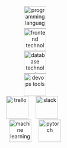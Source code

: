 <div align="center">
  <!-- Languages -->
  <img src="https://skillicons.dev/icons?i=python,java,html,css,js,ts,php" height="60" alt="programming languages" />
  <br/>
  
  <!-- Frontend -->
  <img src="https://skillicons.dev/icons?i=react,nextjs,tailwind,figma,nodejs" height="60" alt="frontend technologies" />
  <br/>
  
  <!-- Databases -->
  <img src="https://skillicons.dev/icons?i=mysql,mongodb" height="60" alt="database technologies" />
  <br/>
  
  <!-- DevOps & Tools -->
  <img src="https://skillicons.dev/icons?i=aws,git,github" height="60" alt="devops tools" />
  <br/>
  
  <!-- Other Tools -->
  <img src="https://cdn.jsdelivr.net/gh/devicons/devicon/icons/trello/trello-plain.svg" height="60" alt="trello" />
  <img width="12" />
  <img src="https://cdn.jsdelivr.net/gh/devicons/devicon/icons/slack/slack-original.svg" height="60" alt="slack" />
  <img width="12" />
  <br/>
  
  <!-- Machine Learning -->
  <img src="https://skillicons.dev/icons?i=tensorflow" height="60" alt="machine learning" />
  <img width="12" />
  <img src="https://cdn.jsdelivr.net/gh/devicons/devicon/icons/pytorch/pytorch-original.svg" height="60" alt="pytorch" />
</div>

